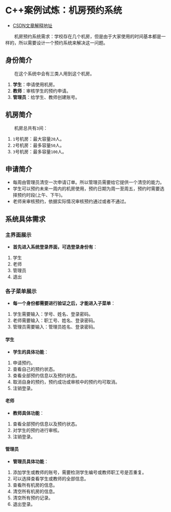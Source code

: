 # C++案例试炼：机房预约系统

- [CSDN文章解释地址](https://zhiqianghe.blog.csdn.net/article/details/108700890)

&emsp;&emsp;机房预约系统需求：学校存在几个机房，但是由于大家使用的时间基本都是一样的，所以需要设计一个预约系统来解决这一问题。

## 身份简介

&emsp;&emsp;在这个系统中会有三类人用到这个机房。

1. **学生**：申请使用机房。
2. **教师**：审核学生的预约申请。
3. **管理员**：给学生、教师创建账号。

## 机房简介

&emsp;&emsp;机房总共有`3`间：

1. `1`号机房：最大容量`20`人。
2. `2`号机房：最多容量`50`人。
3. `3`号机房：最多容量`100`人。

## 申请简介

- 每周由管理员清空一次申请订单。所以管理员需要给它提供一个清空的能力。
- 学生可以预约未来一周内的机房使用，预约日期为周一至周五，预约时需要选择预约时段(上午、下午)。
- 老师来审核预约，依据实际情况审核预约通过或者不通过。

## 系统具体需求

### 主界面展示

- **首先进入系统登录界面，可选登录身份有**：

1. 学生
2. 老师
3. 管理员
4. 退出

### 各子菜单展示

- **每一个身份都需要进行验证之后，才能进入子菜单**：

1. 学生需要输入：学号、姓名、登录密码。
2. 老师需要输入：职工号、姓名、登录密码。
3. 管理员需要输入：管理员姓名、登录密码。

#### 学生

- **学生的具体功能**：

1. 申请预约。
2. 查看自己的预约状态。
3. 查看全部预约信息以及预约状态。
4. 取消自身的预约，预约成功或审核中的预约均可取消。
5. 注销登录。

#### 老师

- **教师具体功能**：

1. 查看全部预约信息以及预约状态。
2. 对学生的预约进行审核。
3. 注销登录。

#### 管理员

- **管理员具体功能**：

1. 添加学生或教师的账号，需要检测学生编号或教师职工号是否重复。
2. 可以选择查看学生或教师的全部信息。
3. 查看所有机房的信息。
4. 清空所有机房的信息。
5. 清空所有预约记录。
6. 退出登录。
